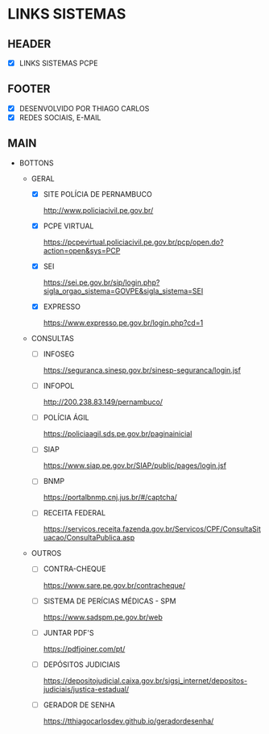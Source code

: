 # LINKS SISTEMAS

## HEADER

- [x] LINKS SISTEMAS PCPE

## FOOTER

- [x] DESENVOLVIDO POR THIAGO CARLOS
- [x] REDES SOCIAIS, E-MAIL

## MAIN

- BOTTONS

  - GERAL

    - [x] SITE POLÍCIA DE PERNAMBUCO

      http://www.policiacivil.pe.gov.br/

    - [x] PCPE VIRTUAL

      https://pcpevirtual.policiacivil.pe.gov.br/pcp/open.do?action=open&sys=PCP

    - [x] SEI

      https://sei.pe.gov.br/sip/login.php?sigla_orgao_sistema=GOVPE&sigla_sistema=SEI

    - [x] EXPRESSO

      https://www.expresso.pe.gov.br/login.php?cd=1

  - CONSULTAS

    - [ ] INFOSEG

      https://seguranca.sinesp.gov.br/sinesp-seguranca/login.jsf

    - [ ] INFOPOL

      http://200.238.83.149/pernambuco/

    - [ ] POLÍCIA ÁGIL

      https://policiaagil.sds.pe.gov.br/paginainicial

    - [ ] SIAP

      https://www.siap.pe.gov.br/SIAP/public/pages/login.jsf

    - [ ] BNMP

      https://portalbnmp.cnj.jus.br/#/captcha/

    - [ ] RECEITA FEDERAL

      https://servicos.receita.fazenda.gov.br/Servicos/CPF/ConsultaSituacao/ConsultaPublica.asp

  - OUTROS

    - [ ] CONTRA-CHEQUE

      https://www.sare.pe.gov.br/contracheque/

    - [ ] SISTEMA DE PERÍCIAS MÉDICAS - SPM

      https://www.sadspm.pe.gov.br/web

    - [ ] JUNTAR PDF'S

      https://pdfjoiner.com/pt/

    - [ ] DEPÓSITOS JUDICIAIS

      https://depositojudicial.caixa.gov.br/sigsj_internet/depositos-judiciais/justica-estadual/

    - [ ] GERADOR DE SENHA

      https://tthiagocarlosdev.github.io/geradordesenha/


